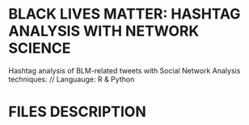 # BLACK LIVES MATTER: HASHTAG ANALYSIS WITH NETWORK SCIENCE 
Hashtag analysis of BLM-related tweets with Social Network Analysis techniques: // Languauge: R &amp; Python

# FILES DESCRIPTION
